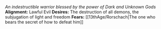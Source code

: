 *An indestructible warrior blessed by the power of Dark and Unknown Gods*
**Alignment:** Lawful Evil
**Desires:** The destruction of all demons, the subjugation of light and freedom
**Fears:** [[13thAge/Rorschach|The one who bears the secret of how to defeat him]]